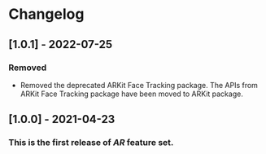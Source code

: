# Changelog

## [1.0.1] - 2022-07-25

### Removed

- Removed the deprecated ARKit Face Tracking package. The APIs from ARKit Face Tracking package have been moved to ARKit package.

## [1.0.0] - 2021-04-23
### This is the first release of *AR* feature set.
